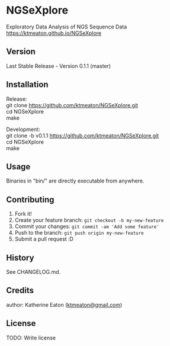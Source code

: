 # NGSeXplore
Exploratory Data Analysis of NGS Sequence Data
https://ktmeaton.github.io/NGSeXplore

## Version

Last Stable Release - Version 0.1.1 (master)

## Installation

Release:  
git clone https://github.com/ktmeaton/NGSeXplore.git  
cd NGSeXplore  
make

Development:  
git clone -b v0.1.1 https://github.com/ktmeaton/NGSeXplore.git  
cd NGSeXplore    
make  

## Usage

Binaries in "bin/" are directly executable from anywhere.

## Contributing

1. Fork it!
2. Create your feature branch: `git checkout -b my-new-feature`
3. Commit your changes: `git commit -am 'Add some feature'`
4. Push to the branch: `git push origin my-new-feature`
5. Submit a pull request :D

## History

See CHANGELOG.md.

## Credits

author: Katherine Eaton (ktmeaton@gmail.com)

## License

TODO: Write license

